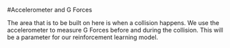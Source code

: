 #Accelerometer and G Forces

The area that is to be built on here is when a collision happens. 
We use the accelerometer to measure G Forces before and during the collision. 
This will be a parameter for our reinforcement learning model.

